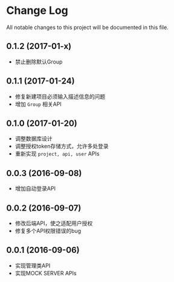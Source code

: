 # Change Log
All notable changes to this project will be documented in this file.

## 0.1.2 (2017-01-x)

- 禁止删除默认Group

## 0.1.1 (2017-01-24)

- 修复新建项目必须输入描述信息的问题
- 增加 `Group` 相关API


## 0.1.0 (2017-01-20)

- 调整数据库设计
- 调整授权token存储方式，允许多处登录
- 重新实现 `project, api, user` APIs

## 0.0.3 (2016-09-08)

- 增加自动登录API

## 0.0.2 (2016-09-07)

- 修改后端API，使之适配用户授权
- 修复多个API权限错误的bug

## 0.0.1 (2016-09-06)

- 实现管理类API
- 实现MOCK SERVER APIs
